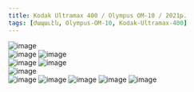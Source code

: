 ```yaml
---
title: Kodak Ultramax 400 / Olympus OM-10 / 2021թ.
tags: [ժապաւէն, Olympus-OM-10, Kodak-Ultramax-400]
---
```


<div class="row">
<div class="col-12 col-sm-6 col-md-8">
    <img src="/uploads/ultramax-400-2021-3.jpg" alt="image" />
    <div class="row">
        <div class="col-12 col-md-6 col-sm-12">
            <img src="/uploads/ultramax-400-2021-10.jpg" alt="image" />
            <img src="/uploads/ultramax-400-2021-1.jpg" alt="image" />
        </div>
        <div class="col-12 col-md-6 col-sm-12">
            <img src="/uploads/ultramax-400-2021-8.jpg" alt="image" /> 
            <img src="/uploads/ultramax-400-2021-5.jpg" alt="image" />
        </div>
    </div>
    <img src="/uploads/ultramax-400-2021-13.jpg" alt="image" />
</div>
<div class="col-12 col-sm-6 col-md-4">
    <img src="/uploads/ultramax-400-2021-4.jpg" alt="image" />
    <img src="/uploads/ultramax-400-2021-2.jpg" alt="image" />
    <img src="/uploads/ultramax-400-2021-11.jpg" alt="image" />
    <img src="/uploads/ultramax-400-2021-15.jpg" alt="image" />
    <img src="/uploads/ultramax-400-2021-9.jpg" alt="image" />
</div>
</div>
